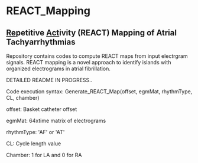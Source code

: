# REACT_Mapping
## <ins>Re</ins>petitive <ins>Act</ins>ivity (REACT) Mapping of Atrial Tachyarrhythmias
Repository contains codes to compute REACT maps from input electrgram signals. REACT mapping is a novel approach to identify islands with organized electrograms in atrial fibrillation.

DETAILED README IN PROGRESS..

Code execution syntax: Generate_REACT_Map(offset, egmMat, rhythmType, CL, chamber)

offset: Basket catheter offset

egmMat: 64xtime matrix of electrograms

rhythmType: 'AF' or 'AT'

CL: Cycle length value

Chamber: 1 for LA and 0 for RA

